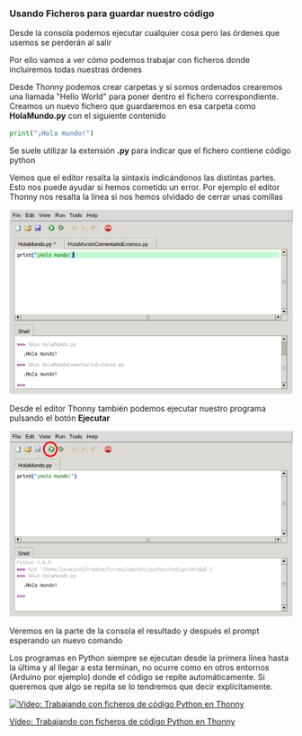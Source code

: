 ### Usando Ficheros para guardar nuestro código

Desde la consola podemos ejecutar cualquier cosa pero las órdenes que usemos se perderán al salir

Por ello vamos a ver cómo podemos trabajar con ficheros donde incluiremos todas nuestras órdenes

Desde Thonny podemos crear carpetas y si somos ordenados crearemos una llamada "Hello World" para poner dentro el fichero correspondiente. Creamos un nuevo fichero que guardaremos en esa carpeta como  **HolaMundo.py** con el siguiente contenido

```python
print("¡Hola mundo!")
```

Se suele utilizar la extensión **.py** para indicar que el fichero contiene código python

Vemos que el editor resalta la sintaxis indicándonos las distintas partes. Esto nos puede ayudar si hemos cometido un error. Por ejemplo  el editor Thonny nos resalta la línea si nos hemos olvidado de cerrar unas comillas

![Error de sintaxis en Thonny](./images/ErrorSintaxisThonny.png)

Desde el editor Thonny  también podemos ejecutar nuestro programa pulsando el botón **Ejecutar**

!["Hola Mundo" en Thonny](./images/HolaMundoThonnyRun.png)

Veremos en la parte de la consola el resultado y después el prompt esperando un nuevo comando

Los programas en Python siempre se ejecutan desde la primera línea hasta la última y al llegar a esta terminan, no ocurre como en otros entornos (Arduino por ejemplo) donde el código se repite automáticamente. Si queremos que algo se repita se lo tendremos que decir explícitamente. 


[![Vídeo: Trabajando con ficheros de código Python en Thonny](https://img.youtube.com/vi/snqeg5fV1mU/0.jpg)](https://drive.google.com/file/d/1mmwEpd1N-mtZXN6H-E8KdPW_lXof2aGx/view?usp=sharing)

[Vídeo: Trabajando con ficheros de código Python en Thonny](https://drive.google.com/file/d/1mmwEpd1N-mtZXN6H-E8KdPW_lXof2aGx/view?usp=sharing)

